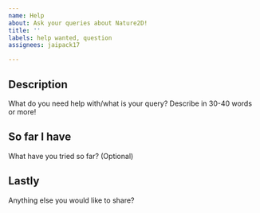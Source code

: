 ```yaml
---
name: Help
about: Ask your queries about Nature2D!
title: ''
labels: help wanted, question
assignees: jaipack17

---
```


## Description
What do you need help with/what is your query? Describe in 30-40 words or more!

## So far I have
What have you tried so far? (Optional)

## Lastly
Anything else you would like to share?
